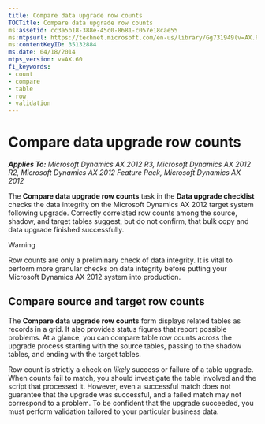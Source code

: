 ```yaml
---
title: Compare data upgrade row counts
TOCTitle: Compare data upgrade row counts
ms:assetid: cc3a5b18-388e-45c0-8681-c057e18cae55
ms:mtpsurl: https://technet.microsoft.com/en-us/library/Gg731949(v=AX.60)
ms:contentKeyID: 35132884
ms.date: 04/18/2014
mtps_version: v=AX.60
f1_keywords:
- count
- compare
- table
- row
- validation
---
```


# Compare data upgrade row counts 


_**Applies To:** Microsoft Dynamics AX 2012 R3, Microsoft Dynamics AX 2012 R2, Microsoft Dynamics AX 2012 Feature Pack, Microsoft Dynamics AX 2012_

The **Compare data upgrade row counts** task in the **Data upgrade checklist** checks the data integrity on the Microsoft Dynamics AX 2012 target system following upgrade. Correctly correlated row counts among the source, shadow, and target tables suggest, but do not confirm, that bulk copy and data upgrade finished successfully.


> [!WARNING]
> <P>Row counts are only a preliminary check of data integrity. It is vital to perform more granular checks on data integrity before putting your Microsoft Dynamics AX 2012 system into production.</P>



## Compare source and target row counts

The **Compare data upgrade row counts** form displays related tables as records in a grid. It also provides status figures that report possible problems. At a glance, you can compare table row counts across the upgrade process starting with the source tables, passing to the shadow tables, and ending with the target tables.

Row count is strictly a check on *likely* success or failure of a table upgrade. When counts fail to match, you should investigate the table involved and the script that processed it. However, even a successful match does not guarantee that the upgrade was successful, and a failed match may not correspond to a problem. To be confident that the upgrade succeeded, you must perform validation tailored to your particular business data.

  


